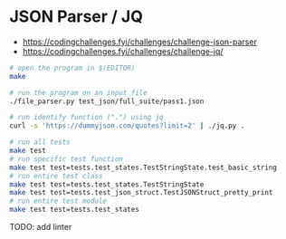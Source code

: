 # JSON Parser / JQ

- https://codingchallenges.fyi/challenges/challenge-json-parser
- https://codingchallenges.fyi/challenges/challenge-jq/

```sh
# open the program in $(EDITOR)
make

# run the program on an input file
./file_parser.py test_json/full_suite/pass1.json

# run identify function (".") using jq
curl -s 'https://dummyjson.com/quotes?limit=2' | ./jq.py .

# run all tests
make test
# run specific test function
make test test=tests.test_states.TestStringState.test_basic_string
# run entire test class
make test test=tests.test_states.TestStringState
make test test=tests.test_json_struct.TestJSONStruct_pretty_print
# run entire test module
make test test=tests.test_states
```

TODO: add linter
